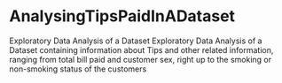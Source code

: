 # AnalysingTipsPaidInADataset
Exploratory Data Analysis of a Dataset
Exploratory Data Analysis of a Dataset containing information about Tips and other related information, ranging from total bill paid and customer sex, right up to the smoking or non-smoking status of the customers
